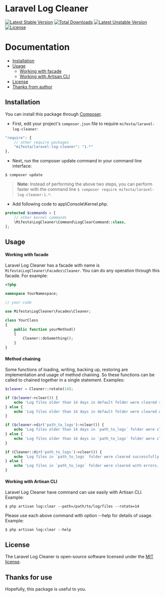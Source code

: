 # Laravel Log Cleaner

[![Latest Stable Version](https://poser.pugx.org/mifesta/laravel-log-cleaner/v/stable)](https://packagist.org/packages/mifesta/laravel-log-cleaner)
[![Total Downloads](https://poser.pugx.org/mifesta/laravel-log-cleaner/downloads)](https://packagist.org/packages/mifesta/laravel-log-cleaner)
[![Latest Unstable Version](https://poser.pugx.org/mifesta/laravel-log-cleaner/v/unstable)](https://packagist.org/packages/mifesta/laravel-log-cleaner)
[![License](https://poser.pugx.org/mifesta/laravel-log-cleaner/license)](https://packagist.org/packages/mifesta/laravel-log-cleaner)

# Documentation

* [Installation](#installation)
* [Usage](#usage)
    - [Working with facade](#working-with-facade)
    - [Working with Artisan CLI](#working-with-artisan-cli)
* [License](#license)
* [Thanks from author](#thanks-for-use)

## Installation
You can install this package through [Composer](https://getcomposer.org).

- First, edit your project's `composer.json` file to require `mifesta/laravel-log-cleaner`:
```php
"require": {
    // other require packages
    "mifesta/laravel-log-cleaner": "1.*"
},
```
- Next, run the composer update command in your command line interface:
```shell
$ composer update
```
> **Note:** Instead of performing the above two steps, you can perform faster with the command line `$ composer require mifesta/laravel-log-cleaner:1.*`.
- Add following code to app\Console\Kernel.php.
```php
protected $commands = [
    // other kernel commands
    \Mifesta\LogCleaner\Command\LogClearCommand::class,
];
```

## Usage

#### Working with facade
Laravel Log Cleaner has a facade with name is `Mifesta\LogCleaner\Facades\Cleaner`. You can do any operation through this facade. For example:
```php
<?php

namespace YourNamespace;

// your code

use Mifesta\LogCleaner\Facades\Cleaner;

class YourClass
{
    public function yourMethod()
    {
        Cleaner::doSomething();
    }
}
```

#### Method chaining
Some functions of loading, writing, backing up, restoring are implementation and usage of method chaining. So these functions can be called to chained together in a single statement. Examples:
```php
$cleaner = Cleaner::rotate(14);

if ($cleaner->clear()) {
    echo 'Log files older than 14 days in default folder were cleared successfully.';
} else {
    echo 'Log files older than 14 days in default folder were cleared with errors.';
}

if ($cleaner->dir('path_to_logs')->clear()) {
    echo 'Log files older than 14 days in `path_to_logs` folder were cleared successfully.';
} else {
    echo 'Log files older than 14 days in `path_to_logs` folder were cleared with errors.';
}
```
```php
if (Cleaner::dir('path_to_logs')->clear()) {
    echo 'Log files in `path_to_logs` folder were cleared successfully.';
} else {
    echo 'Log files in `path_to_logs` folder were cleared with errors.';
}
```

#### Working with Artisan CLI
Laravel Log Cleaner have command can use easily with Artisan CLI. Example:
```shell
$ php artisan log:clear --path=/path/to/log/files --rotate=14
```

Please use each above command with option --help for details of usage. Example:
```shell
$ php artisan log:clear --help
```

## License
The Laravel Log Cleaner is open-source software licensed under the [MIT license](https://opensource.org/licenses/MIT).

## Thanks for use
Hopefully, this package is useful to you.
